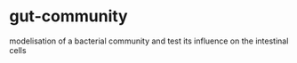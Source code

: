 # gut-community
modelisation of a bacterial community and test its influence on the intestinal cells
